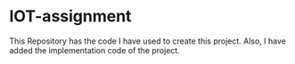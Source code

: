 # IOT-assignment
This Repository has the code I have used to create this project. Also, I have added the implementation code of the project.
